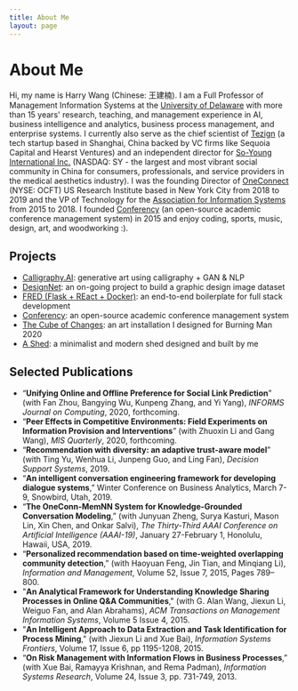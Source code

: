 ```yaml
---
title: About Me
layout: page
---
```

# About Me

Hi, my name is Harry Wang (Chinese: 王建楠). I am a Full Professor of Management Information Systems at the [University of Delaware](https://www.udel.edu/) with more than 15 years' research, teaching, and management experience in AI, business intelligence and analytics, business process management, and enterprise systems. I currently also serve as the chief scientist of [Tezign](https://www.tezign.com) (a tech startup based in Shanghai, China backed by VC firms like Sequoia Capital and Hearst Ventures) and an independent director for [So-Young International Inc.](https://www.soyoung.com) (NASDAQ: SY - the largest and most vibrant social community in China for consumers, professionals, and service providers in the medical aesthetics industry). I was the founding Director of [OneConnect](https://www.ocft.com/) (NYSE: OCFT) US Research Institute based in New York City from 2018 to 2019 and the VP of Technology for the [Association for Information Systems](https://aisnet.org/) from 2015 to 2018. I founded [Conferency](https://www.conferency.com/) (an open-source academic conference management system) in 2015 and enjoy coding, sports, music, design, art, and woodworking :).

## Projects

- [Calligraphy.AI](http://harrywang.me/calligraphy): generative art using calligraphy + GAN & NLP
- [DesignNet](https://design-net.org/): an on-going project to build a graphic design image dataset
- [FRED (Flask + REact + Docker)](http://harrywang.me/fred): an end-to-end boilerplate for full stack development
- [Conferency](https://www.conferency.com/): an open-source academic conference management system
- [The Cube of Changes](http://harrywang.me/cube): an art installation I designed for Burning Man 2020
- [A Shed](http://harrywang.me/shed): a minimalist and modern shed designed and built by me

## Selected Publications

- “**Unifying Online and Offline Preference for Social Link Prediction**” (with Fan Zhou, Bangying Wu, Kunpeng Zhang, and Yi Yang), *INFORMS Journal on Computing*, 2020, forthcoming.
- “**Peer Effects in Competitive Environments: Field Experiments on Information Provision and Interventions**” (with Zhuoxin Li and Gang Wang), *MIS Quarterly*, 2020, forthcoming.
- “**Recommendation with diversity: an adaptive trust-aware model**” (with Ting Yu, Wenhua Li, Junpeng Guo, and Ling Fan), *Decision Support Systems*, 2019.
- “**An intelligent conversation engineering framework for developing dialogue systems**,” Winter Conference on Business Analytics, March 7-9, Snowbird, Utah, 2019.
- “**The OneConn-MemNN System for Knowledge-Grounded Conversation Modeling**,” (with Junyuan Zheng, Surya Kasturi, Mason Lin, Xin Chen, and Onkar Salvi), *The Thirty-Third AAAI Conference on Artificial Intelligence (AAAI-19)*, January 27-February 1, Honolulu, Hawaii, USA, 2019.
- “**Personalized recommendation based on time-weighted overlapping community detection**,” (with Haoyuan Feng, Jin Tian, and Minqiang Li), *Information and Management*, Volume 52, Issue 7, 2015, Pages 789–800.
- "**An Analytical Framework for Understanding Knowledge Sharing Processes in Online Q&A Communities**," (with G. Alan Wang, Jiexun Li, Weiguo Fan, and Alan Abrahams), *ACM Transactions on Management Information Systems*, Volume 5 Issue 4, 2015.
- "**An Intelligent Approach to Data Extraction and Task Identification for Process Mining**," (with Jiexun Li and Xue Bai), *Information Systems Frontiers*, Volume 17, Issue 6, pp 1195-1208, 2015.
- “**On Risk Management with Information Flows in Business Processes**,” (with Xue Bai, Ramayya Krishnan, and Rema Padman), *Information Systems Research*, Volume 24, Issue 3, pp. 731-749, 2013.
